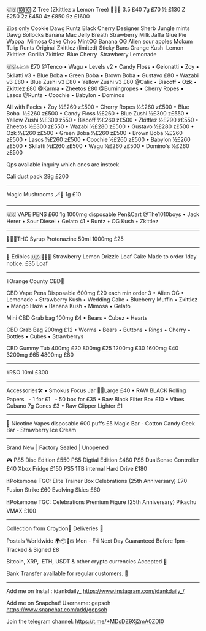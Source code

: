 🇬🇧 🔟🔟 
Z Tree (Zkittlez x Lemon Tree) 🌈🍋🌲
3.5 £40
7g £70
½ £130
Z £250
2z £450
4z £850
9z £1600

Zips only 
Cookie Dawg 
Runtz
Black Cherry 
Designer Sherb 
Jungle mints 
Dawg Bollocks 
Banana Mac 
Jelly Breath 
Strawberry Milk 
Jaffa Glue Pie
Wappa  
Mimosa Cake 
Choc MintOG 
Banana OG 
Alien sour apples 
Mokum Tulip 
Runts 
Original Zkittlez (limited)
Sticky Buns 
Orange Kush  
Lemon Zkittlez  
Gorilla Zkittlez  
Blue Cherry  
Strawberry Lemonade 

🇺🇸🔝📈🔥 £70
@Tenco 
• Wagu 
• Levels v2
• Candy Floss 
• Gelonatti 
• Zoy 
• Skilatti v3
• Blue Boba 
• Green Boba 
• Brown Boba 
• Gustavo £80
• Wazabi v3 £80
• Blue Zushi v3 £80
• Yellow Zushi v3 £80
@Calix
• Biscoff 
• Ozk
• Zkittlez £80
@Karma 
• Zheetos £80
@Burningropes
• Cherry Ropes 
• Lasos
@Runtz 
• Coochie 
• Babylon 
• Dominos 

All with Packs 
• Zoy ½£260 z£500
• Cherry Ropes ½£260 z£500
• Blue Boba  ½£260 z£500
• Candy Floss ½£260 
• Blue Zushi ½£300 z£550
• Yellow Zushi ½£300 z550
• Biscoff ½£260 z£500
• Zkittlez ½£290 z£550
• Zheetos ½£300 z£550
• Wazabi ½£280 z£500
• Gustavo ½£280 z£500
• Ozk ½£260 z£500
• Green Boba ½£260 z£500
• Brown Boba ½£260 z£500
• Lasos ½£260 z£500
• Coochie ½£260 z£500
• Babylon ½£260 z£500
• Skilatti ½£260 z£500
• Wagu ½£260 z£500
• Domino's ½£260 z£500

Qps available inquiry which ones are instock 

Cali dust pack 28g £200
_____________________________
Magic Mushrooms 🪄🍄 1g £10
_____________________________
🇺🇸 VAPE PENS £60
1g 1000mg disposable Pen&Cart
@The1010boys
• Jack Herer
• Sour Diesel
• Gelato 41
• Runtz 
• OG Kush
• Zkittlez
_____________________________
🍷🇺🇸THC Syrup Protenazine 50ml 1000mg £25
_____________________________
🍰 Edibles 🇺🇸🍓🍋🍰
Strawberry Lemon Drizzle Loaf Cake 
Made to order 1day notice.
£35 Loaf 
_____________________________
⚕Orange County CBD🍬

CBD Vape Pens Disposable 600mg 
£20 each min order 3 
• Alien OG
• Lemonade 
• Strawberry Kush 
• Wedding Cake 
• Blueberry Muffin 
• Zkittlez
• Mango Haze
• Banana Kush
• Mimosa 
• Gelato 

Mini CBD Grab bag 100mg £4
• Bears 
• Cubez 
• Hearts 

CBD Grab Bag 200mg £12
• Worms
• Bears 
• Buttons
• Rings 
• Cherry
• Bottles 
• Cubes 
• Strawberrys

CBD Gummy Tub
400mg £20
800mg £25
1200mg £30
1600mg £40
3200mg £65
4800mg £80
_____________________________
⚕️RSO 10ml £300 
_____________________________
Accessories🛠
• Smokus Focus Jar 🔎💡Large £40
• RAW BLACK Rolling Papers 
  - 1 for £1
  - 50 box for £35 
• Raw Black Filter Box £10
• Vibes Cubano 7g Cones £3 
• Raw Clipper Lighter £1
_____________________________
🚬 Nicotine Vapes disposable 
600 puffs £5
Magic Bar - Cotton Candy
Geek Bar - Strawberry Ice Cream
_____________________________
Brand New | Factory Sealed | Unopened 

🎮
PS5 Disc Edition £550
PS5 Digtial Edition £480
PS5 DualSense Controller £40
Xbox Fridge £150
PS5 1TB internal Hard Drive £180

🃏Pokemone TGC: Elite Trainer Box
Celebrations (25th Anniversary) £70 
Fusion Strike £60
Evolving Skies £60

🃏Pokemone TGC: Celebrations Premium Figure (25th Anniversary) Pikachu VMAX £100
_____________________________
Collection from Croydon📍
Deliveries 🚚 

Postals Worldwide 🌍📦📮✉ 
Mon - Fri
Next Day Guaranteed Before 1pm - Tracked & Signed £8

Bitcoin, XRP,  ETH, USDT & other crypto currencies Accepted 💱

Bank Transfer available for regular customers. 🏦
_____________________________
Add me on Insta! : idankdaily_
https://www.instagram.com/idankdaily_/

Add me on Snapchat! Username: gepsoh https://www.snapchat.com/add/gepsoh

Join the telegram channel:
https://t.me/+MDsDZ9Xj2mA0ZDI0
